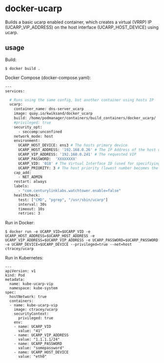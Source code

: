 docker-ucarp
============

Builds a basic ucarp enabled container, which creates a virtual (VRRP) IP (UCARP_VIP_ADDRESS) on the host interface (UCARP_HOST_DEVICE) using ucarp.


usage
-----
Build:
```
$ docker build .
```

Docker Compose (docker-compose.yaml):
```bash
---
services:

  # Runs using the same config, but another container using hosts IP
  ucarp:
    container_name: dns-server_ucarp
    image: quay.io/kwiksand/docker_ucarp 
    build: /home/podmanager/containers/build_containers/docker_ucarp/
    #privileged: true
    security_opt:
      - seccomp:unconfined
    network_mode: host
    environment:
      UCARP_HOST_DEVICE: ens3 # The hosts primary device
      UCARP_HOST_ADDRESS: '192.168.0.26' # The IP Address of the host device
      UCARP_VIP_ADDRESS: '192.168.0.241' # The requested VIP
      UCARP_PASSWORD:  'XXXXXXXX'
      UCARP_VID: '018' # The Virtual Interface ID (used for specifiying ucarp installations with multiple containers)
      UCARP_PRIORITY: 3 # The host priority (lowest number becomes the master)
    cap_add:
      - NET_ADMIN
    restart: always
    labels:
      - "com.centurylinklabs.watchtower.enable=false"
    healthcheck:
      test: ["CMD", "pgrep", "/usr/sbin/ucarp"]
      interval: 30s
      timeout: 10s
      retries: 3

```

Run in Docker:
```
$ docker run -e UCARP_VID=$UCARP_VID -e UCARP_HOST_ADDRESS=$UCARP_HOST_ADDRESS -e UCARP_VIP_ADDRESS=$UCARP_VIP_ADDRESS -e UCARP_PASSWORD=$UCARP_PASSWORD -e UCARP_DEVICE=$UCARP_DEVICE --privileged=true --net=host ctracey/ucarp

```

Run in Kubernetes:
```
---
apiVersion: v1
kind: Pod
metadata:
  name: kube-ucarp-vip
  namespace: kube-system
spec:
  hostNetwork: true
  containers:
  - name: kube-ucarp-vip
    image: ctracey/ucarp
    securityContext:
      privileged: true
    env:
    - name: UCARP_VID
      value: "41"
    - name: UCARP_VIP_ADDRESS
      value: "1.1.1.1/24"
    - name: UCARP_PASSWORD
      value: "somepassword"
    - name: UCARP_HOST_DEVICE
      value: "eth0"
```
